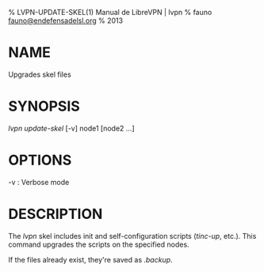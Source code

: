 % LVPN-UPDATE-SKEL(1) Manual de LibreVPN | lvpn
% fauno <fauno@endefensadelsl.org>
% 2013

# NAME

Upgrades skel files


# SYNOPSIS

_lvpn update-skel_ [-v] node1 [node2 ...]


# OPTIONS

-v
:    Verbose mode


# DESCRIPTION

The _lvpn_ skel includes init and self-configuration scripts (_tinc-up_,
etc.).  This command upgrades the scripts on the specified nodes.

If the files already exist, they're saved as _.backup_.
